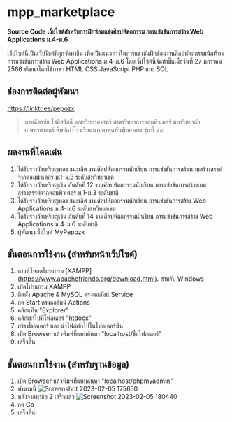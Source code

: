# mpp_marketplace
**Source Code เว็ปไซต์สำหรับการฝึกซ้อมแข่งศิลปหัตถกรรม การแข่งขันการสร้าง Web Applications ม.4-ม.6**

เว็ปไซต์นี้เป็นเว็ปไซต์ที่ถูกจัดทำขึ้น เพื่อเป็นแนวทางในการแข่งขันฝึกซ้อมงานศิลปหัตถกรรมนักเรียน การแข่งขันการสร้าง Web Applications ม.4-ม.6 
โดยเว็ปไซต์นี้จัดทำขึ้นเมื่อวันที่ 27 มกราคม 2566 พัฒนาโดยใช้ภาษา HTML CSS JavaScript PHP และ SQL

## ช่องการติดต่อผู้พัฒนา
https://linktr.ee/pepozx

> นายฉัตรชัย โชติสวัสดิ์
> คณะวิทยาศาสตร์ สาขาวิทยาการคอมพิวเตอร์ มหาวิทยาลัยเกษตรศาสตร์
> ศิษย์เก่าโรงเรียนมาบตาพุดพันพิทยาคาร รุ่นที่ ๔๔

## ผลงานที่โดดเด่น
1. ได้รับรางวัลเหรียญทอง ชนะเลิศ งานศิลปหัตถกรรมนักเรียน การแข่งขันการสร้างเกมสร้างสรรค์จากคอมพิวเตอร์ ม.1-ม.3 ระดับสหวิทยาเขต
2. ได้รับรางวัลเหรียญเงิน อันดับที่ 12 งานศิลปหัตถกรรมนักเรียน การแข่งขันการสร้างเกมสร้างสรรค์จากคอมพิวเตอร์ ม.1-ม.3 ระดับชาติ
3. ได้รับรางวัลเหรียญทอง ชนะเลิศ งานศิลปหัตถกรรมนักเรียน การแข่งขันการสร้าง Web Applications ม.4-ม.6 ระดับสหวิทยาเขต
4. ได้รับรางวัลเหรียญเงิน อันดับที่ 14 งานศิลปหัตถกรรมนักเรียน การแข่งขันการสร้าง Web Applications ม.4-ม.6 ระดับชาติ
5. ผู้พัฒนาเว็ปไซต์ MyPepozx

## ขั้นตอนการใช้งาน (สำหรับหน้าเว็ปไซต์)
1. ดาวน์โหลดโปรแกรม [XAMPP] (https://www.apachefriends.org/download.html). สำหรับ Windows
2. เปิดโปรแกรม XAMPP
3. ติดตั้ง Apache & MySQL ตรงคอลัมน์ Service
5. กด Start ตรงคอลัมน์ Actions
6. คลิกแท็บ "Explorer"
7. คลิกเข้าไปที่โฟลเดอร์ "htdocs"
8. สร้างโฟลเดอร์ และ นำไฟล์เข้าไปในโฟลเดอร์นั้น
9. เปิด Browser แล้วพิมพ์ที่แทบค้นหา "localhost/ชื่อโฟลเดอร์"
10. เสร็จสิ้น

## ขั้นตอนการใช้งาน (สำหรับฐานข้อมูล)
1. เปิด Browser แล้วพิมพ์ที่แทบค้นหา "localhost/phpmyadmin"
2. ทำตามนี้
![Screenshot 2023-02-05 175650](https://user-images.githubusercontent.com/81527409/216815175-efaa9a43-0cf7-4b30-8ff2-bf2bf2d71a7c.jpg)
3. หลังจากทำข้อ 2 เสร็จแล้ว
![Screenshot 2023-02-05 180440](https://user-images.githubusercontent.com/81527409/216815408-e5521be6-c29a-4cc5-aef2-3f894dd3aab2.jpg)
4. กด Go
5. เสร็จสิ้น
